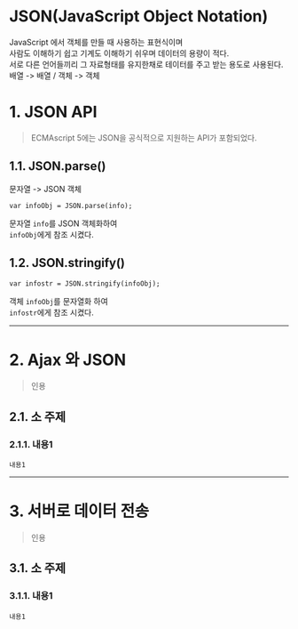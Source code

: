 JSON(JavaScript Object Notation)
=======================
JavaScript 에서 객체를 만들 때 사용하는 표현식이며  
사람도 이해하기 쉽고 기계도 이해하기 쉬우며 데이터의 용량이 적다.  
서로 다른 언어들끼리 그 자료형태를 유지한채로 테이터를 주고 받는 용도로 사용된다.  
배열 -> 배열 / 객체 -> 객체

# 1. JSON API
> ECMAscript 5에는 JSON을 공식적으로 지원하는 API가 포함되었다. 
## 1.1. JSON.parse()
문자열 -> JSON 객체
```
var infoObj = JSON.parse(info);
```
문자열 ```info```를 JSON 객체화하여  
```infoObj```에게 참조 시켰다.  
## 1.2. JSON.stringify()
```
var infostr = JSON.stringify(infoObj);
```
객체 ```infoObj```를 문자열화 하여  
```infostr```에게 참조 시켰다.

***
# 2. Ajax 와 JSON
> 인용
## 2.1. 소 주제
### 2.1.1. 내용1
```
내용1
```   

***
# 3. 서버로 데이터 전송
> 인용
## 3.1. 소 주제
### 3.1.1. 내용1
```
내용1
```
